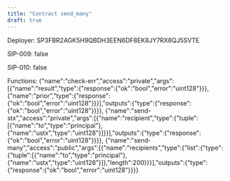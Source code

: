 ```yaml
---
title: "Contract send_many"
draft: true
---
```

Deployer: SP3FBR2AGK5H9QBDH3EEN6DF8EK8JY7RX8QJ5SVTE

SIP-009: false

SIP-010: false

Functions:
{"name":"check-err","access":"private","args":[{"name":"result","type":{"response":{"ok":"bool","error":"uint128"}}},{"name":"prior","type":{"response":{"ok":"bool","error":"uint128"}}}],"outputs":{"type":{"response":{"ok":"bool","error":"uint128"}}}}, {"name":"send-stx","access":"private","args":[{"name":"recipient","type":{"tuple":[{"name":"to","type":"principal"},{"name":"ustx","type":"uint128"}]}}],"outputs":{"type":{"response":{"ok":"bool","error":"uint128"}}}}, {"name":"send-many","access":"public","args":[{"name":"recipients","type":{"list":{"type":{"tuple":[{"name":"to","type":"principal"},{"name":"ustx","type":"uint128"}]},"length":200}}}],"outputs":{"type":{"response":{"ok":"bool","error":"uint128"}}}}

